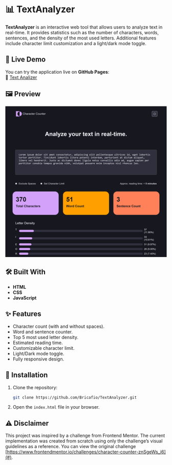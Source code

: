 # 📊 TextAnalyzer
**TextAnalyzer** is an interactive web tool that allows users to analyze text in real-time. It provides statistics such as the number of characters, words, sentences, and the density of the most used letters. Additional features include character limit customization and a light/dark mode toggle.

## 🚀 Live Demo  
You can try the application live on **GitHub Pages**:  
🔗 [Text Analizer](https://bricafio.github.io/TextAnalyzer/)  

## 🖼️ Preview 
<div align="center">
  <img src="./assets/screenshots/screenshot3.png" alt="Screenshot 3" width="700"/>
</div>

## 🛠️ Built With
- **HTML**  
- **CSS**  
- **JavaScript**

## ✨ Features
- Character count (with and without spaces).  
- Word and sentence counter.  
- Top 5 most used letter density.  
- Estimated reading time.  
- Customizable character limit.  
- Light/Dark mode toggle.
- Fully responsive design.

## 📁 Installation  
1. Clone the repository:  
   ```bash
   git clone https://github.com/Bricafio/TextAnalyzer.git
   ```
2. Open the `index.html` file in your browser.

## ⚠️ Disclaimer
This project was inspired by a challenge from Frontend Mentor. The current implementation was created from scratch using only the challenge’s visual guidelines as a reference. You can view the original challenge [https://www.frontendmentor.io/challenges/character-counter-znSgeWs_i6](#).

